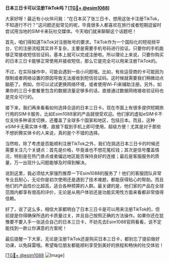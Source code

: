 **日本三日卡可以注册TikTok吗？[[TG💪+ @esim1088](https://t.me/s/esim1088)]**

大家好呀！最近有小伙伴问我：“在日本买了张三日卡，想用这张卡注册TikTok，不知道行不行？”这问题还挺常见的呢，毕竟很多人都喜欢在旅行或者短期逗留时尝试用当地的SIM卡来玩社交媒体。今天咱们就来聊聊这个话题吧！

首先，咱们得知道TikTok对注册账号的要求。TikTok作为一个国际化的短视频平台，它的注册流程其实并不复杂，主要是需要手机号码进行验证。只要你的手机能够正常接收短信验证码，基本上就可以完成注册啦。所以理论上来说，只要你购买的日本三日卡能够正常使用并接收短信，那么它是完全可以用来注册TikTok的。

不过，在实际操作中，可能会遇到一些小问题哦。比如，有些运营商的卡可能因为限制或者网络设置的原因导致无法接收到短信验证码。这时候就需要我们稍微动点脑筋了。例如，你可以试试更换网络环境，或者使用Wi-Fi来辅助注册。另外，如果你的三日卡套餐里包含的数据流量足够多的话，直接通过数据网络接收验证码也是完全可行的。

接下来，我们再来看看如何选择合适的日本三日卡。现在市面上有很多提供短期旅行用的SIM卡服务，比如Esim1088家的产品就很受欢迎。他们家的虚拟eSIM卡不仅支持多种语言切换，还覆盖了全球多个国家和地区，包括日本。而且，这种eSIM卡无需实体卡槽，直接下载到手机上即可使用，超级方便！尤其是对于那些不想折腾实体卡的人来说，真的是个不错的选择。

当然啦，除了考虑是否能顺利注册TikTok之外，我们在挑选日本三日卡的时候还需要关注几个关键点：首先是价格，毕竟谁也不想花冤枉钱；其次是信号覆盖情况，特别是在热门景点或者偏远地区能否保持良好的连接；最后是客服服务的质量，万一出现什么问题能够及时得到解决。

说到这里，我必须给大家强烈推荐一下Esim1088的服务了！他们的客服团队非常专业且耐心，无论你是初次使用还是遇到了技术难题，都能获得贴心的帮助。而且他们的产品性价比超高，适合各种预算的人群。最关键的是，他们家的产品在全球范围内都享有很高的评价，无论是从用户体验还是功能实用性方面来看都非常值得信赖。

好了，说了这么多，相信大家都明白了日本三日卡是可以用来注册TikTok的，但前提是你得确保所选的卡质量过关，并且自己按照正确的方法操作。如果你还在犹豫要不要入手一张适合自己的日本三日卡，不妨先去Esim1088官网看看，说不定能找到一款让你满意的方案呢！

最后提醒一下大家，无论是注册TikTok还是购买日本三日卡，都别忘了提前做好功课，以免踩雷哦。希望每位朋友都能顺利享受到美好的旅程和畅快的社交体验！

[[TG💪+ @esim1088](https://t.me/s/esim1088) ![Image](https://i.postimg.cc/4NQfJmqS/Snipaste-2025-05-13-00-14-12.png)]